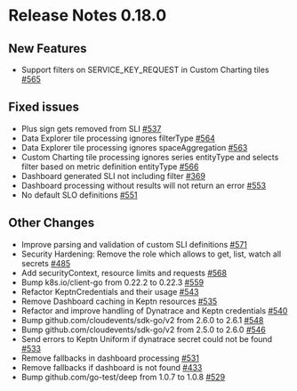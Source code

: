 # Release Notes 0.18.0

## New Features

-  Support filters on SERVICE_KEY_REQUEST in Custom Charting tiles [#565](https://github.com/keptn-contrib/dynatrace-service/issues/565)

## Fixed issues

-  Plus sign gets removed from SLI [#537](https://github.com/keptn-contrib/dynatrace-service/issues/537)
-  Data Explorer tile processing ignores filterType [#564](https://github.com/keptn-contrib/dynatrace-service/issues/564)
-  Data Explorer tile processing ignores spaceAggregation [#563](https://github.com/keptn-contrib/dynatrace-service/issues/563)
-  Custom Charting tile processing ignores series entityType and selects filter based on metric definition entityType [#566](https://github.com/keptn-contrib/dynatrace-service/issues/566) 
-  Dashboard generated SLI not including filter [#369](https://github.com/keptn-contrib/dynatrace-service/issues/369)
-  Dashboard processing without results will not return an error [#553](https://github.com/keptn-contrib/dynatrace-service/issues/553)
-  No default SLO definitions [#551](https://github.com/keptn-contrib/dynatrace-service/issues/551)

## Other Changes

-  Improve parsing and validation of custom SLI definitions [#571](https://github.com/keptn-contrib/dynatrace-service/issues/571)
-  Security Hardening: Remove the role which allows to get, list, watch all secrets [#485](https://github.com/keptn-contrib/dynatrace-service/issues/485)
-  Add securityContext, resource limits and requests [#568](https://github.com/keptn-contrib/dynatrace-service/pull/568)
-  Bump k8s.io/client-go from 0.22.2 to 0.22.3 [#559](https://github.com/keptn-contrib/dynatrace-service/pull/559)
-  Refactor KeptnCredentials and their usage [#543](https://github.com/keptn-contrib/dynatrace-service/issues/543)
-  Remove Dashboard caching in Keptn resources [#535](https://github.com/keptn-contrib/dynatrace-service/issues/535) 
-  Refactor and improve handling of Dynatrace and Keptn credentials [#540](https://github.com/keptn-contrib/dynatrace-service/issues/540)
-  Bump github.com/cloudevents/sdk-go/v2 from 2.6.0 to 2.6.1 [#548](https://github.com/keptn-contrib/dynatrace-service/pull/548)
-  Bump github.com/cloudevents/sdk-go/v2 from 2.5.0 to 2.6.0 [#546](https://github.com/keptn-contrib/dynatrace-service/pull/546)
-  Send errors to Keptn Uniform if dynatrace secret could not be found [#533](https://github.com/keptn-contrib/dynatrace-service/issues/533)
-  Remove fallbacks in dashboard processing [#531](https://github.com/keptn-contrib/dynatrace-service/pull/531) 
-  Remove fallbacks if dashboard is not found [#433](https://github.com/keptn-contrib/dynatrace-service/issues/433)
-  Bump github.com/go-test/deep from 1.0.7 to 1.0.8 [#529](https://github.com/keptn-contrib/dynatrace-service/pull/529) 
